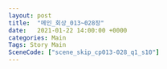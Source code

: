```yaml
---
layout: post
title:  "메인_회상_013~028장"
date:   2021-01-22 14:00:00 +0000
categories: Main
Tags: Story Main
SceneCode: ["scene_skip_cp013-028_q1_s10"]
---
```

